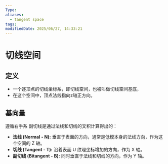 ```yaml
---
Type: 
aliases:
  - tangent space
tags: 
modifiedDate: 2025/06/27, 14:33:21
---
```


# 切线空间

## 定义

- 一个逐顶点的切线坐标系，即切线空间，也被叫做切线空间基底，
- 在这个空间中，顶点法线指向z轴正方向。

## 基向量

遵循右手系
副切线是通过法线和切线的叉积计算得出的：
- **法线 (Normal - N):** 垂直于表面的方向，通常是低模本身的法线方向，作为这个空间的 Z 轴。
- **切线 (Tangent - T):** 沿着表面 U 纹理坐标增加的方向，作为 X 轴。
- **副切线 (Bitangent - B):** 同时垂直于法线和切线的方向，作为 Y 轴。
